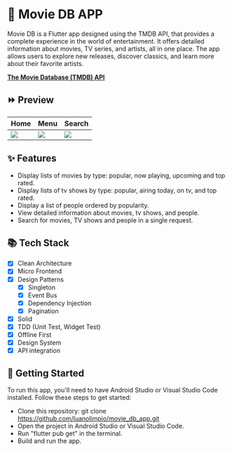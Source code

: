 # 🎥 Movie DB APP

Movie DB is a Flutter app designed using the TMDB API, that provides a complete experience in the world of entertainment. It offers detailed information about movies, TV series, and artists, all in one place. The app allows users to explore new releases, discover classics, and learn more about their favorite artists.

**[The Movie Database (TMDB) API](https://developer.themoviedb.org/docs/getting-started)**

## ⏩ Preview

Home | Menu | Search
------------- | ------------- | -------------
![](https://github.com/luanolimpio/movie_db_app/blob/master/assets/preview/home.gif?raw=true) | ![](https://github.com/luanolimpio/movie_db_app/blob/master/assets/preview/menu.gif?raw=true) | ![](https://github.com/luanolimpio/movie_db_app/blob/master/assets/preview/search.gif?raw=true)

## ✨ Features
 - Display lists of movies by type: popular, now playing, upcoming and top rated.
 - Display lists of tv shows by type: popular, airing today, on tv, and top rated.
 - Display a list of people ordered by popularity.
 - View detailed information about movies, tv shows, and people.
 - Search for movies, TV shows and people in a single request.

## 📚 Tech Stack

- [X] Clean Architecture
- [X] Micro Frontend
- [X] Design Patterns
    - [X] Singleton
    - [X] Event Bus
    - [X] Dependency Injection
    - [X] Pagination 
- [X] Solid
- [X] TDD (Unit Test, Widget Test)
- [X] Offline First
- [X] Design System
- [X] API integration

## 🚀 Getting Started

To run this app, you'll need to have Android Studio or Visual Studio Code installed. Follow these steps to get started:

 - Clone this repository: git clone https://github.com/luanolimpio/movie_db_app.git
 - Open the project in Android Studio or Visual Studio Code.
 - Run "flutter pub get" in the terminal.
 - Build and run the app.
